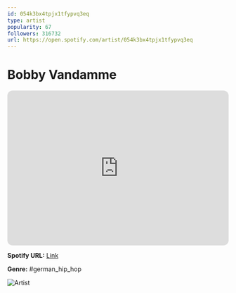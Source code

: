 ```yaml
---
id: 054k3bx4tpjx1tfypvq3eq
type: artist
popularity: 67
followers: 316732
url: https://open.spotify.com/artist/054k3bx4tpjx1tfypvq3eq
---
```

# Bobby Vandamme

<iframe style="border-radius:12px" src="https://open.spotify.com/embed/artist/054k3bx4tpjx1tfypvq3eq" width="100%" height="352" frameBorder="0" allowfullscreen="" allow="autoplay; clipboard-write; encrypted-media; fullscreen; picture-in-picture" loading="lazy"></iframe>

**Spotify URL:** [Link](https://open.spotify.com/artist/054k3bx4tpjx1tfypvq3eq)

**Genre:**  #german_hip_hop

![Artist](https://i.scdn.co/image/ab6761610000e5eb1abed3cdee25ae2e6fab69d3)
